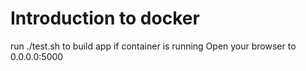 # Introduction to docker
run ./test.sh to build app 
if container is running
Open your browser to 0.0.0.0:5000
